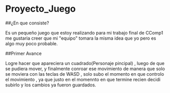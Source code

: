 # Proyecto_Juego

##¿En que consiste?

Es un pequeño juego que estoy realizando para mi trabajo final de CComp1
me gustaria creer que mi "equipo" tomara la misma idea  que yo pero es algo muy poco probable.

##Primer Avance 

Logre hacer  que apareciera un cuadrado(Personaje pincipal) , luego de que se pudiera mover, y finalmente conroar ese movimiento de manera que solo se moviera con las teclas de WASD , solo subo el momento en que controlo el movimiento , ya que justo en el momennto en que termine recien decidi subirlo y los cambios ya fueron guardados.
